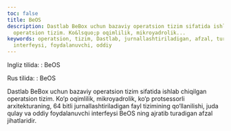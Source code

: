 ```yaml
---
toc: false
title: BeOS
description: Dastlab BeBox uchun bazaviy operatsion tizim sifatida ishlab chiqilgan
  operatsion tizim. Ko&lsquo;p oqimlilik, mikroyadrolik...
keywords: operatsion, tizim, Dastlab, jurnallashtiriladigan, afzal, turadigan, ajratib,
  interfeysi, foydalanuvchi, oddiy
---
```


Ingliz tilida:
:   BeOS

Rus tilida:
:   BeOS

Dastlab BeBox uchun bazaviy operatsion tizim sifatida ishlab chiqilgan operatsion tizim. Ko‘p oqimlilik, mikroyadrolik, ko‘p protsessorli arxitekturaning, 64 bitli jurnallashtiriladigan fayl tizimining qo‘llanilishi, juda qulay va oddiy foydalanuvchi interfeysi BeOS ning ajratib turadigan afzal jihatlaridir.